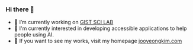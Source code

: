 ### Hi there 👋


- 🔭 I’m currently working on <a href="https://iit.gist.ac.kr/sci/index.do">GIST SCI LAB</a>
- 🌱 I'm currently interested in developing accessible applications to help people using AI.
- 💬 If you want to see my works, visit my homepage <a href="http://jooyeongkim.com">jooyeongkim.com</a>
